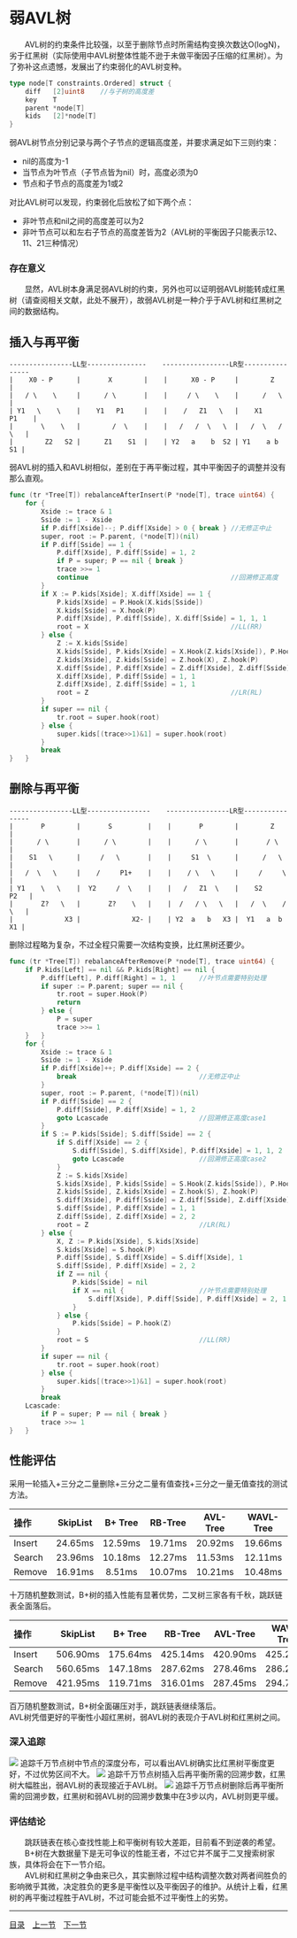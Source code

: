 # 弱AVL树
　　AVL树的约束条件比较强，以至于删除节点时所需结构变换次数达O(logN)，劣于红黑树（实际使用中AVL树整体性能不逊于未做平衡因子压缩的红黑树）。为了弥补这点遗憾，发展出了约束弱化的AVL树变种。
```go
type node[T constraints.Ordered] struct {
    diff   [2]uint8    //与子树的高度差
    key    T
    parent *node[T]
    kids   [2]*node[T]
}
```
弱AVL树节点分别记录与两个子节点的逻辑高度差，并要求满足如下三则约束：

 - nil的高度为-1
 - 当节点为叶节点（子节点皆为nil）时，高度必须为0
 - 节点和子节点的高度差为1或2

对比AVL树可以发现，约束弱化后放松了如下两个点：

 - 非叶节点和nil之间的高度差可以为2
 - 非叶节点可以和左右子节点的高度差皆为2（AVL树的平衡因子只能表示12、11、21三种情况）

### 存在意义
　　显然，AVL树本身满足弱AVL树的约束，另外也可以证明弱AVL树能转成红黑树（请查阅相关文献，此处不展开），故弱AVL树是一种介乎于AVL树和红黑树之间的数据结构。  

## 插入与再平衡
```
----------------LL型---------------    -----------------LR型----------------
|    X0 - P      |       X        |    |      X0 - P     |        Z        |
|   / \    \     |      / \       |    |     / \    \    |      /   \      |
| Y1   \    \    |    Y1   P1     |    |    /   Z1   \   |    X1     P1    |
|       \    \   |        /  \    |    |   /   /  \   \  |   /  \   /  \   |
|        Z2   S2 |      Z1    S1  |    | Y2   a    b  S2 | Y1    a b    S1 |
```
弱AVL树的插入和AVL树相似，差别在于再平衡过程，其中平衡因子的调整并没有那么直观。
```go
func (tr *Tree[T]) rebalanceAfterInsert(P *node[T], trace uint64) {
    for {
        Xside := trace & 1
        Sside := 1 - Xside
        if P.diff[Xside]--; P.diff[Xside] > 0 { break } //无修正中止
        super, root := P.parent, (*node[T])(nil)
        if P.diff[Sside] == 1 {
            P.diff[Xside], P.diff[Sside] = 1, 2
            if P = super; P == nil { break }
            trace >>= 1
            continue                                    //回溯修正高度
        }
        if X := P.kids[Xside]; X.diff[Xside] == 1 {
            P.kids[Xside] = P.Hook(X.kids[Sside])
            X.kids[Sside] = X.hook(P)
            P.diff[Xside], P.diff[Sside], X.diff[Sside] = 1, 1, 1
            root = X                                    //LL(RR)
        } else {
            Z := X.kids[Sside]
            X.kids[Sside], P.kids[Xside] = X.Hook(Z.kids[Xside]), P.Hook(Z.kids[Sside])
            Z.kids[Xside], Z.kids[Sside] = Z.hook(X), Z.hook(P)
            X.diff[Sside], P.diff[Xside] = Z.diff[Xside], Z.diff[Sside]
            X.diff[Xside], P.diff[Sside] = 1, 1
            Z.diff[Xside], Z.diff[Sside] = 1, 1
            root = Z                                    //LR(RL)
        }
        if super == nil {
            tr.root = super.hook(root)
        } else {
            super.kids[(trace>>1)&1] = super.hook(root)
        }
        break
}   }
```

## 删除与再平衡
```
----------------LL型----------------    ----------------LR型----------------
|       P        |       S         |    |       P        |        Z        |
|      / \       |      / \        |    |      / \       |       / \       |
|    S1   \      |     /   \       |    |     S1  \      |      /   \      |
|   /  \   \     |    /     P1+    |    |    / \   \     |     /     \     |
| Y1    \   \    |  Y2     /  \    |    |   /   Z1  \    |    S2      P2   |
|       Z?   \   |       Z?    \   |    |  /   / \   \   |   /  \    / \   |
|             X3 |             X2- |    | Y2  a   b   X3 |  Y1   a  b   X1 |
```
删除过程略为复杂，不过全程只需要一次结构变换，比红黑树还要少。
```go
func (tr *Tree[T]) rebalanceAfterRemove(P *node[T], trace uint64) {
    if P.kids[Left] == nil && P.kids[Right] == nil {
        P.diff[Left], P.diff[Right] = 1, 1      //叶节点需要特别处理
        if super := P.parent; super == nil {
            tr.root = super.Hook(P)
            return
        } else {
            P = super
            trace >>= 1
    }   }
    for {
        Xside := trace & 1
        Sside := 1 - Xside
        if P.diff[Xside]++; P.diff[Xside] == 2 {
            break                               //无修正中止
        }
        super, root := P.parent, (*node[T])(nil)
        if P.diff[Sside] == 2 {
            P.diff[Sside], P.diff[Xside] = 1, 2
            goto Lcascade                       //回溯修正高度case1
        }
        if S := P.kids[Sside]; S.diff[Sside] == 2 {
            if S.diff[Xside] == 2 {
                S.diff[Sside], S.diff[Xside], P.diff[Xside] = 1, 1, 2
                goto Lcascade                   //回溯修正高度case2
            }
            Z := S.kids[Xside]
            S.kids[Xside], P.kids[Sside] = S.Hook(Z.kids[Sside]), P.Hook(Z.kids[Xside])
            Z.kids[Sside], Z.kids[Xside] = Z.hook(S), Z.hook(P)
            S.diff[Xside], P.diff[Sside] = Z.diff[Sside], Z.diff[Xside]
            S.diff[Sside], P.diff[Xside] = 1, 1
            Z.diff[Sside], Z.diff[Xside] = 2, 2
            root = Z                            //LR(RL)
        } else {
            X, Z := P.kids[Xside], S.kids[Xside]
            S.kids[Xside] = S.hook(P)
            P.diff[Sside], S.diff[Xside] = S.diff[Xside], 1
            S.diff[Sside], P.diff[Xside] = 2, 2
            if Z == nil {
                P.kids[Sside] = nil
                if X == nil {                   //叶节点需要特别处理
                    S.diff[Xside], P.diff[Sside], P.diff[Xside] = 2, 1, 1
                }
            } else {
                P.kids[Sside] = P.hook(Z)
            }
            root = S                            //LL(RR)
        }
        if super == nil {
            tr.root = super.hook(root)
        } else {
            super.kids[(trace>>1)&1] = super.hook(root)
        }
        break
    Lcascade:
        if P = super; P == nil { break }
        trace >>= 1
}   }
```

## 性能评估
采用一轮插入+三分之二量删除+三分之二量有值查找+三分之一量无值查找的测试方法。

| 操作 | SkipList | B+ Tree | RB-Tree | AVL-Tree | WAVL-Tree |
| :-------|:----:|:----:|:----:|:----:|:----:|
| Insert | 24.65ms | 12.59ms | 19.71ms | 20.92ms | 19.66ms |
| Search | 23.96ms | 10.18ms | 12.27ms | 11.53ms | 12.11ms |
| Remove | 16.91ms | 8.51ms | 10.07ms | 10.21ms | 10.48ms |

十万随机整数测试，B+树的插入性能有显著优势，二叉树三家各有千秋，跳跃链表全面落后。

| 操作 | SkipList | B+ Tree | RB-Tree | AVL-Tree | WAVL-Tree |
| :-------|:----:|:----:|:----:|:----:|:----:|
| Insert | 506.90ms | 175.64ms | 425.14ms | 420.90ms | 425.22ms |
| Search | 560.65ms | 147.18ms | 287.62ms | 278.46ms | 286.28ms |
| Remove | 421.95ms | 119.71ms | 316.01ms | 287.45ms | 294.77ms |

百万随机整数测试，B+树全面碾压对手，跳跃链表继续落后。  
AVL树凭借更好的平衡性小超红黑树，弱AVL树的表现介于AVL树和红黑树之间。

### 深入追踪
![](images/BST-Search.png)
追踪千万节点树中节点的深度分布，可以看出AVL树确实比红黑树平衡度更好，不过优势区间不大。
![](images/BST-Insert.png)
追踪千万节点树插入后再平衡所需的回溯步数，红黑树大幅胜出，弱AVL树的表现接近于AVL树。
![](images/BST-Remove.png)
追踪千万节点树删除后再平衡所需的回溯步数，红黑树和弱AVL树的回溯步数集中在3步以内，AVL树则更平缓。

### 评估结论
　　跳跃链表在核心查找性能上和平衡树有较大差距，目前看不到逆袭的希望。  
　　B+树在大数据量下是无可争议的性能王者，不过它并不属于二叉搜索树家族，具体将会在下一节介绍。  
　　AVL树和红黑树之争由来已久，其实删除过程中结构调整次数对两者间胜负的影响微乎其微，决定胜负的更多是平衡性以及平衡因子的维护。从统计上看，红黑树的再平衡过程胜于AVL树，不过可能会抵不过平衡性上的劣势。

---
[目录](../README.md)　[上一节](4B.md)　[下一节](4D.md)